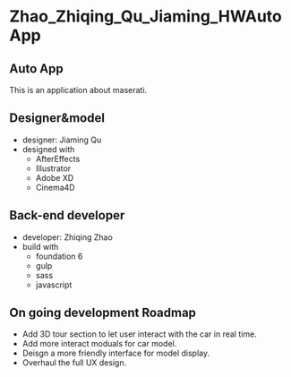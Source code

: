 # Zhao_Zhiqing_Qu_Jiaming_HWAutoApp
## Auto App 
This is an application about maserati.
## Designer&model
* designer: Jiaming Qu
* designed with
  * AfterEffects
  * Illustrator
  * Adobe XD
  * Cinema4D
## Back-end developer
* developer: Zhiqing Zhao     
* build with
  * foundation 6
  * gulp
  * sass
  * javascript

## On going development Roadmap
* Add 3D tour section to let user interact with the car in real time.
* Add more interact moduals for car model.
* Deisgn a more friendly interface for model display.
* Overhaul the full UX design.
